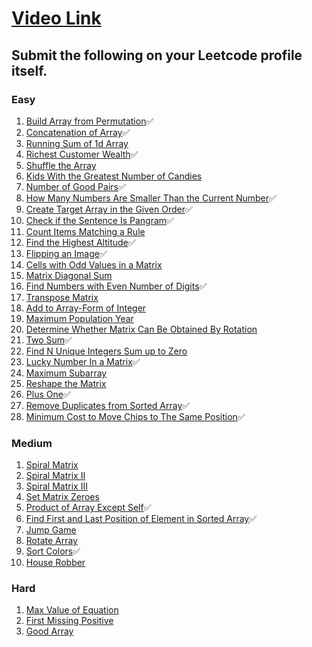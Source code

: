 # [Video Link](https://youtu.be/n60Dn0UsbEk)

## Submit the following on your Leetcode profile itself.

### Easy
1. [Build Array from Permutation](https://leetcode.com/problems/build-array-from-permutation/)✅
2. [Concatenation of Array](https://leetcode.com/problems/concatenation-of-array/)✅
3. [Running Sum of 1d Array](https://leetcode.com/problems/running-sum-of-1d-array/)
4. [Richest Customer Wealth](https://leetcode.com/problems/richest-customer-wealth/)✅
5. [Shuffle the Array](https://leetcode.com/problems/shuffle-the-array/)
6. [Kids With the Greatest Number of Candies](https://leetcode.com/problems/kids-with-the-greatest-number-of-candies/)
7. [Number of Good Pairs](https://leetcode.com/problems/number-of-good-pairs/)✅
8. [How Many Numbers Are Smaller Than the Current Number](https://leetcode.com/problems/how-many-numbers-are-smaller-than-the-current-number/)✅
9. [Create Target Array in the Given Order](https://leetcode.com/problems/create-target-array-in-the-given-order/)✅
10. [Check if the Sentence Is Pangram](https://leetcode.com/problems/check-if-the-sentence-is-pangram/)✅
11. [Count Items Matching a Rule](https://leetcode.com/problems/count-items-matching-a-rule/)
12. [Find the Highest Altitude](https://leetcode.com/problems/find-the-highest-altitude/)✅
13. [Flipping an Image](https://leetcode.com/problems/flipping-an-image/)✅
14. [Cells with Odd Values in a Matrix](https://leetcode.com/problems/cells-with-odd-values-in-a-matrix/)
15. [Matrix Diagonal Sum](https://leetcode.com/problems/matrix-diagonal-sum/)
16. [Find Numbers with Even Number of Digits](https://leetcode.com/problems/find-numbers-with-even-number-of-digits/)✅
17. [Transpose Matrix](https://leetcode.com/problems/transpose-matrix/)
18. [Add to Array-Form of Integer](https://leetcode.com/problems/add-to-array-form-of-integer/)
19. [Maximum Population Year](https://leetcode.com/problems/maximum-population-year/)
20. [Determine Whether Matrix Can Be Obtained By Rotation](https://leetcode.com/problems/determine-whether-matrix-can-be-obtained-by-rotation/)
21. [Two Sum](https://leetcode.com/problems/two-sum/)✅
22. [Find N Unique Integers Sum up to Zero](https://leetcode.com/problems/find-n-unique-integers-sum-up-to-zero/)
23. [Lucky Number In a Matrix](https://leetcode.com/problems/lucky-numbers-in-a-matrix/)✅
24. [Maximum Subarray](https://leetcode.com/problems/maximum-subarray/)
25. [Reshape the Matrix](https://leetcode.com/problems/reshape-the-matrix/)
26. [Plus One](https://leetcode.com/problems/plus-one/)✅
27. [Remove Duplicates from Sorted Array](https://leetcode.com/problems/remove-duplicates-from-sorted-array/)✅
28. [Minimum Cost to Move Chips to The Same Position](https://leetcode.com/problems/minimum-cost-to-move-chips-to-the-same-position/)✅

### Medium
1. [Spiral Matrix](https://leetcode.com/problems/spiral-matrix/)
2. [Spiral Matrix II](https://leetcode.com/problems/spiral-matrix-ii/)
3. [Spiral Matrix III](https://leetcode.com/problems/spiral-matrix-iii/)
4. [Set Matrix Zeroes](https://leetcode.com/problems/set-matrix-zeroes/)
5. [Product of Array Except Self](https://leetcode.com/problems/product-of-array-except-self/)✅
6. [Find First and Last Position of Element in Sorted Array](https://leetcode.com/problems/find-first-and-last-position-of-element-in-sorted-array/)✅
7. [Jump Game](https://leetcode.com/problems/jump-game/)
8. [Rotate Array](https://leetcode.com/problems/rotate-array/)
9. [Sort Colors](https://leetcode.com/problems/sort-colors/)✅
10. [House Robber](https://leetcode.com/problems/house-robber/)

### Hard
1. [Max Value of Equation](https://leetcode.com/problems/max-value-of-equation/)
2. [First Missing Positive](https://leetcode.com/problems/first-missing-positive/)
3. [Good Array](https://leetcode.com/problems/check-if-it-is-a-good-array/)

